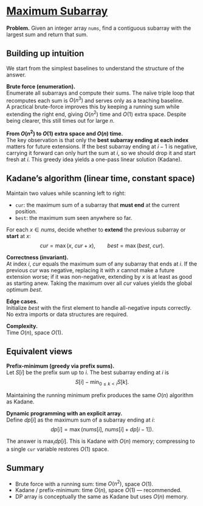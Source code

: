 # [Maximum Subarray](https://leetcode.com/problems/maximum-subarray/)

**Problem.** Given an integer array `nums`, find a contiguous subarray with the
largest sum and return that sum.

## Building up intuition

We start from the simplest baselines to understand the structure of the answer.

**Brute force (enumeration).**\
Enumerate all subarrays and compute their sums. The naïve triple loop that
recomputes each sum is $O(n^3)$ and serves only as a teaching baseline.\
A practical brute-force improves this by keeping a running sum while extending
the right end, giving $O(n^2)$ time and $O(1)$ extra space. Despite being
clearer, this still times out for large $n$.

**From $O(n^2)$ to $O(1)$ extra space and $O(n)$ time.**\
The key observation is that only the **best subarray ending at each index**
matters for future extensions. If the best subarray ending at $i-1$ is negative,
carrying it forward can only hurt the sum at $i$, so we should drop it and start
fresh at $i$. This greedy idea yields a one-pass linear solution (Kadane).

## Kadane’s algorithm (linear time, constant space)

Maintain two values while scanning left to right:

- `cur`: the maximum sum of a subarray that **must end** at the current
  position.
- `best`: the maximum sum seen anywhere so far.

For each $x \in nums$, decide whether to **extend** the previous subarray or
**start** at $x$: $$
cur = \max(x,\ cur + x), \qquad best = \max(best,\ cur).
$$

**Correctness (invariant).**\
At index $i$, $cur$ equals the maximum sum of any subarray that ends at $i$. If
the previous $cur$ was negative, replacing it with $x$ cannot make a future
extension worse; if it was non-negative, extending by $x$ is at least as good as
starting anew. Taking the maximum over all $cur$ values yields the global
optimum $best$.

**Edge cases.**\
Initialize $best$ with the first element to handle all-negative inputs
correctly. No extra imports or data structures are required.

**Complexity.**\
Time $O(n)$, space $O(1)$.

## Equivalent views

**Prefix-minimum (greedy via prefix sums).**\
Let $S[i]$ be the prefix sum up to $i$. The best subarray ending at $i$ is $$
S[i] - \min_{0 \le k < i} S[k].
$$

Maintaining the running minimum prefix produces the same $O(n)$ algorithm as
Kadane.

**Dynamic programming with an explicit array.**\
Define $dp[i]$ as the maximum sum of a subarray ending at $i$: $$
dp[i] = \max(nums[i],\ nums[i] + dp[i-1]).
$$

The answer is $\max_i dp[i]$. This is Kadane with $O(n)$ memory; compressing to
a single `cur` variable restores $O(1)$ space.

## Summary

- Brute force with a running sum: time $O(n^2)$, space $O(1)$.
- Kadane / prefix-minimum: time $O(n)$, space $O(1)$ — recommended.
- DP array is conceptually the same as Kadane but uses $O(n)$ memory.

